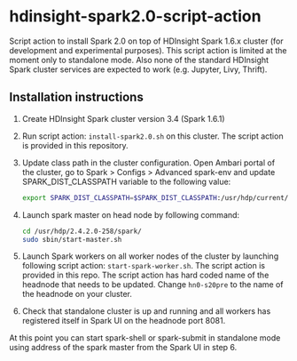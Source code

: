 # hdinsight-spark2.0-script-action
Script action to install Spark 2.0 on top of HDInsight Spark 1.6.x cluster (for development and experimental purposes).
This script action is limited at the moment only to standalone mode. Also none of the standard HDInsight Spark cluster services are expected to work (e.g. Jupyter, Livy, Thrift).

## Installation instructions

1. Create HDInsight Spark cluster version 3.4 (Spark 1.6.1)
2. Run script action: `install-spark2.0.sh` on this cluster. The script action is provided in this repository.
3. Update class path in the cluster configuration. Open Ambari portal of the cluster, go to Spark > Configs > Advanced spark-env and update SPARK_DIST_CLASSPATH variable to the following value:

	```bash
	export SPARK_DIST_CLASSPATH=$SPARK_DIST_CLASSPATH:/usr/hdp/current/spark-historyserver/conf/:/usr/hdp/2.4.2.0-258/spark/lib/datanucleus-api-jdo-3.2.6.jar:/usr/hdp/2.4.2.0-258/spark/lib/datanucleus-rdbms-3.2.9.jar:/usr/hdp/2.4.2.0-258/spark/lib/datanucleus-core-3.2.10.jar:/etc/hadoop/conf/:/usr/lib/hdinsight-datalake/*:/usr/hdp/2.4.2.0-258/hadoop/lib/hadoop-lzo-0.6.0.2.4.2.0-258.jar:/usr/hdp/current/hadoop-client/hadoop-azure.jar:/usr/hdp/current/hadoop-client/lib/azure-storage-2.2.0.jar:/usr/lib/hdinsight-logging/mdsdclient-1.0.jar:/usr/lib/hdinsight-logging/microsoft-log4j-etwappender-1.0.jar:/usr/lib/hdinsight-logging/json-simple-1.1.jar:/usr/hdp/2.4.2.0-258/hadoop/client/slf4j-log4j12.jar:/usr/hdp/2.4.2.0-258/hadoop/client/slf4j-api.jar:/usr/hdp/2.4.2.0-258/hadoop/hadoop-common.jar:/usr/hdp/2.4.2.0-258/hadoop/hadoop-azure.jar:/usr/hdp/2.4.2.0-258/hadoop/client/log4j.jar:/usr/hdp/2.4.2.0-258/hadoop/client/commons-configuration-1.6.jar:/usr/hdp/2.4.2.0-258/hadoop/lib/*:/usr/hdp/2.4.2.0-258/hadoop/client/*:usr/hdp/2.4.2.0-258/spark/conf/:
	```

4. Launch spark master on head node by following command: 

	```bash
	cd /usr/hdp/2.4.2.0-258/spark/
	sudo sbin/start-master.sh
	```

5. Launch Spark workers on all worker nodes of the cluster by launching following script action: `start-spark-worker.sh`. The script action is provided in this repo. The script action has hard coded name of the headnode that needs to be updated. Change `hn0-s20pre` to the name of the headnode on your cluster.
6. Check that standalone cluster is up and running and all workers has registered itself in Spark UI on the headnode port 8081.

At this point you can start spark-shell or spark-submit in standalone mode using address of the spark master from the Spark UI in step 6.

